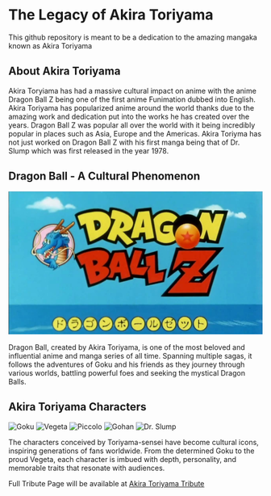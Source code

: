 # The Legacy of Akira Toriyama

This github repository is meant to be a dedication to the amazing mangaka known as Akira Toriyama

## About Akira Toriyama

Akira Toryiama has had a massive cultural impact on anime with the anime Dragon Ball Z being one of the first anime Funimation dubbed into English. Akira Toriyama has popularized anime around the world thanks due to the amazing work and dedication put into the works he has created over the years. Dragon Ball Z was popular all over the world with it being incredibly popular in places such as Asia, Europe and the Americas. Akira Toriyma has not just worked on Dragon Ball Z with his first manga being that of Dr. Slump which was first released in the year 1978. 

## Dragon Ball - A Cultural Phenomenon

![DBZ Logo](images/maxresdefault.jpg)

Dragon Ball, created by Akira Toriyama, is one of the most beloved and influential anime and manga series of all time. Spanning multiple sagas, it follows the adventures of Goku and his friends as they journey through various worlds, battling powerful foes and seeking the mystical Dragon Balls.

## Akira Toriyama Characters

![Goku](https://example.com/goku.jpg)
![Vegeta](https://example.com/vegeta.jpg)
![Piccolo](https://example.com/piccolo.jpg)
![Gohan](https://example.com/gohan.jpg)
![Dr. Slump](a.jpg)

The characters conceived by Toriyama-sensei have become cultural icons, inspiring generations of fans worldwide. From the determined Goku to the proud Vegeta, each character is imbued with depth, personality, and memorable traits that resonate with audiences.

Full Tribute Page will be available at [Akira Toriyama Tribute](website/main.html)
